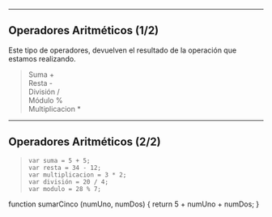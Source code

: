 ------------------------------------------------
<h2>Operadores Aritméticos (1/2)</h2>

Este tipo de operadores, devuelven el resultado de la operación que estamos realizando.

> Suma + <br>
> Resta - <br>
> División / <br>
> Módulo % <br>
> Multiplicacion * <br>

------------------------------------------------
<h2>Operadores Aritméticos (2/2)</h2>

> ``var suma = 5 + 5;`` <br>
> ``var resta = 34 - 12;`` <br>
> ``var multiplicacion = 3 * 2;`` <br>
> ``var división = 20 / 4;`` <br>
> ``var modulo = 28 % 7;`` <br>

function sumarCinco (numUno, numDos) {
    return 5 + numUno + numDos;
}